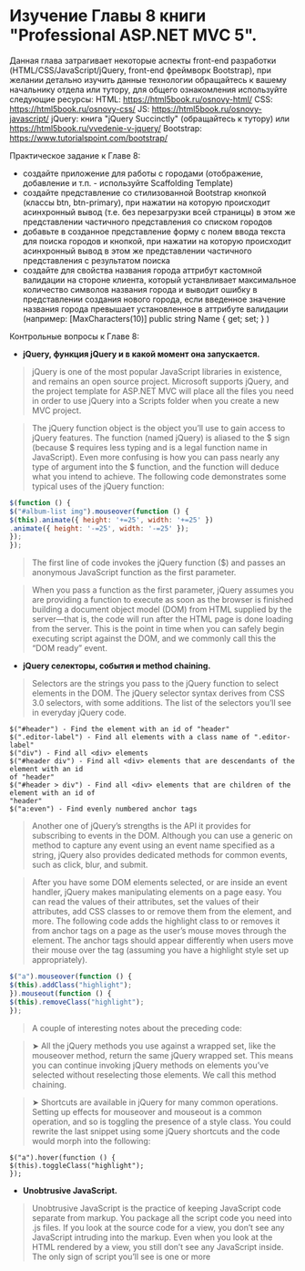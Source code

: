 # Изучение Главы 8 книги "Professional ASP.NET MVC 5".

Данная глава затрагивает некоторые аспекты front-end разработки (HTML/CSS/JavaScript/jQuery, front-end фреймворк Bootstrap), при желании детально изучить данные технологии обращайтесь к вашему начальнику отдела или тутору, для общего ознакомления используйте следующие ресурсы:
HTML: https://html5book.ru/osnovy-html/
CSS: https://html5book.ru/osnovy-css/
JS: https://html5book.ru/osnovy-javascript/
jQuery: книга "jQuery Succinctly" (обращайтесь к тутору) или https://html5book.ru/vvedenie-v-jquery/
Bootstrap: https://www.tutorialspoint.com/bootstrap/

 Практическое задание к Главе 8:
- создайте приложение для работы с городами (отображение, добавление и т.п. - используйте Scaffolding Template)
- создайте представление со стилизованной Bootstrap кнопкой (классы btn, btn-primary), при нажатии на которую происходит асинхронный вывод (т.е. без перезагрузки всей страницы) в этом же представлении частичного представления со списком городов
- добавьте в созданное представление форму с полем ввода текста для поиска городов и кнопкой, при нажатии на которую происходит асинхронный вывод в этом же представлении частичного представления с результатом поиска
- создайте для свойства названия города аттрибут кастомной валидации на стороне клиента, который устанвливает максимальное количество символов названия города и выводит ошибку в представлении создания нового города, если введенное значение названия города превышает установленное в аттрибуте валидации (например:
[MaxCharacters(10)]
public string Name { get; set; }
)

Контрольные вопросы к Главе 8:
- **jQuery, функция jQuery и в какой момент она запускается.**
> jQuery is one of the most popular JavaScript libraries in existence, and remains an open source
project. Microsoft supports jQuery, and the project template for ASP.NET MVC will place all the files you need in order to
use jQuery into a Scripts folder when you create a new MVC project.

> The jQuery function object is the object you’ll use to gain access to jQuery features. The function (named jQuery) is aliased to the $ sign (because $ requires less typing and is a legal function name in JavaScript). Even more confusing is how you can pass nearly any type of argument into the $ function, and the function will deduce what you intend to achieve. The following
code demonstrates some typical uses of the jQuery function:
```js
$(function () {
$("#album-list img").mouseover(function () {
$(this).animate({ height: '+=25', width: '+=25' })
.animate({ height: '-=25', width: '-=25' });
});
});
```
> The first line of code invokes the jQuery function ($) and passes an anonymous JavaScript function
as the first parameter.

> When you pass a function as the first parameter, jQuery assumes you are providing a function to
execute as soon as the browser is finished building a document object model (DOM) from HTML
supplied by the server—that is, the code will run after the HTML page is done loading from the
server. This is the point in time when you can safely begin executing script against the DOM, and
we commonly call this the “DOM ready” event.

- **jQuery селекторы, события и method chaining.**

> Selectors are the strings you pass to the jQuery function to select elements in the DOM. The
jQuery selector syntax derives from CSS 3.0 selectors, with some additions. The list of
the selectors you’ll see in everyday jQuery code.
``` 
$("#header") - Find the element with an id of "header"
$(".editor-label") - Find all elements with a class name of ".editor-label"
$("div") - Find all <div> elements
$("#header div") - Find all <div> elements that are descendants of the element with an id
of "header"
$("#header > div") - Find all <div> elements that are children of the element with an id of
"header"
$("a:even") - Find evenly numbered anchor tags
```
> Another one of jQuery’s strengths is the API it provides for subscribing to events in the DOM.
Although you can use a generic on method to capture any event using an event name specified as
a string, jQuery also provides dedicated methods for common events, such as click, blur, and
submit.

> After you have some DOM elements selected, or are inside an event handler, jQuery makes
manipulating elements on a page easy. You can read the values of their attributes, set the values of
their attributes, add CSS classes to or remove them from the element, and more. The following code
adds the highlight class to or removes it from anchor tags on a page as the user’s mouse moves
through the element. The anchor tags should appear differently when users move their mouse over
the tag (assuming you have a highlight style set up appropriately).
```js
$("a").mouseover(function () {
$(this).addClass("highlight");
}).mouseout(function () {
$(this).removeClass("highlight");
});
```
> A couple of interesting notes about the preceding code:

> ➤ All the jQuery methods you use against a wrapped set, like the mouseover method, return
the same jQuery wrapped set. This means you can continue invoking jQuery methods on
elements you’ve selected without reselecting those elements. We call this method chaining.

> ➤ Shortcuts are available in jQuery for many common operations. Setting up effects for
mouseover and mouseout is a common operation, and so is toggling the presence of a style
class. You could rewrite the last snippet using some jQuery shortcuts and the code would
morph into the following:
```
$("a").hover(function () {
$(this).toggleClass("highlight");
});
```
- **Unobtrusive JavaScript.**
> Unobtrusive JavaScript is the practice of keeping JavaScript code separate from markup. You package
all the script code you need into .js files. If you look at the source code for a view, you don’t see
any JavaScript intruding into the markup. Even when you look at the HTML rendered by a view,
you still don’t see any JavaScript inside. The only sign of script you’ll see is one or more <script>
tags referencing the JavaScript files.

> You might find unobtrusive JavaScript appealing because it follows the same separation of concerns
that the MVC design pattern promotes. Keep the markup that is responsible for the display
separate from the JavaScript that is responsible for behavior. Unobtrusive JavaScript has additional
advantages, too. Keeping all of your script in separately downloadable files can give your site a
performance boost because the browser can cache the script file locally.

> Unobtrusive JavaScript also allows you to use a strategy known as progressive enhancement for your
site. Progressive enhancement is a focus on delivering content. Only if the device or browser viewing
the content supports features like scripts and style sheets will your page start doing more advanced
things, such as animating images.

> ASP.NET MVC 5 takes an unobtrusive approach to JavaScript. Instead of emitting JavaScript code
into a view to enable features such as client-side validation, the framework sprinkles metadata into
HTML attributes. Using jQuery, the framework can fi nd and interpret the metadata, and then
attach behaviors to elements, all using external script fi les. Thanks to unobtrusive JavaScript, the
Ajax features of ASP.NET MVC support progressive enhancement. If the user’s browser doesn’t
support scripting, your site will still work (they just won’t have the “nice to have” features such as
client validation).

- **Способы включения jQuery в представление.**
>Adding a script reference is as easy as including the following code:
```html
<script src="~/Scripts/jquery-1.10.2.js"></script>
```
> Although a simple script reference (as shown earlier) works, it’s version dependent: If you
want to update to a newer version of jQuery, you must search through your code and replace
the script references with the updated version number. A better way of including a jQuery reference
in your views is to use the built-in, version-independent jQuery script bundle. You can
see this approach in the script references in /Views/Shared/_Layout.cshtml as shown in the
following code:
`@Scripts.Render("~/bundles/jquery")`
> In addition to simplifying script updates in the future, this bundle reference also provides a number
of other benefits, such as automatically using minimized scripts in release mode and centralizing
script references so you can make updates in one place. 

> Чтобы подключить файл javascript используется метод Render класса System.Web.Optimization.Scripts:
`@Scripts.Render("~/scripts/jquery.validate.min.js")`
> Этот метод принимает в качестве параметра строку - полный путь к скрипту.
> Также для подключения скриптов мы можем использовать хелпер Url.Content:
```html
<script src="@Url.Content("~/scripts/jquery.validate.min.js")" type="text/javascript"></script>
```
- **Опишите шаги включения jQuery в проект и представление, при которых обновление jQuery до следующей версии потребует минимальных усилий и времени. Зависимости библиотек. Хорошая практика добавления кастомных скриптов в проект.**
> 220

>  The Scripts
directory in a new project already includes more than a dozen script fi les that you didn’t write (often
called vendor scripts), creating a separate application-specifi c subdirectory for your custom scripts is
a good practice. This makes it obvious to both you and other developers who work with your code
which scripts are libraries and which are custom application specifi c. A common convention is to
place your custom scripts in a /Scripts/App subdirectory.

- **Порядок загрузки скриптов в представление.**
> The script tag must appear later in the rendered document than the script reference for jQuery,
because MusicScripts.js requires jQuery and the browser loads scripts in the order in which they
appear in the document.

- **С точки зрения производительности в каком месте HTML документа лучше добавлять JS скрипты?**
> You might wonder why the standard script references aren’t just included
at the top of the _Layout view, so jQuery would be available for scripts in any
of your views. This is done for performance reasons. The general recommendation
is to put JavaScript references at the end of your HTML documents, right
before the closing body tag, so that script references don’t block parallel downloads
for other page resources (images and CSS). 

- **Если возникает необходимость поместить дополнительный скрипт, зависящий от jQuery в определенном представлении, код которого подключается посредством @RenderBody, но бандл jQuery подключается позже (расположен ниже в коде, например представление _Layout), что приведет к ошибке, - то как обойти данную проблему?**
> The solution to this problem is to render your custom scripts in the predefi ned scripts section,
discussed next.

> Rather than just writing out script tags inline in individual views, you can inject scripts into the
output using defi ned Razor sections where scripts should appear. You can add your own custom
sections, but the default _Layout view in a new ASP.NET MVC 5 application includes a section
specifi cally for you to include scripts that depend on jQuery. The name of the section is Scripts,
and it will appear after jQuery is loaded so that your custom scripts can take a dependency
on jQuery.
Inside of any content view, you can now add a scripts section to inject view-specifi c scripts. This
example shows how to place it at the bottom of the /Views/Home/Index.cshtml view:
```html
<ul class="row list-unstyled" id="album-list">
 @foreach (var album in Model)
{
 <li class="col-lg-2 col-md-2 col-sm-2 col-xs-4 container">
 <a href="@Url.Action("Details", "Store", new { id = album.AlbumId })">
 <img alt="@album.Title" src="@Url.Content( @album.AlbumArtUrl)" />
 <h4>@album.Title</h4>
 </a>
 </li>
}
</ul>
!!!!!!!!!!!!!!!!!!!!!!!!!!!!!!!!!!!!!!!!!!!!!!!!!!!!!!!!!!!!!!!!!!!!!!!!!!!!!!!
@section Scripts {
    <script src="~/Scripts/App/MusicScripts.js"> </script>
}
!!!!!!!!!!!!!!!!!!!!!!!!!!!!!!!!!!!!!!!!!!!!!!!!!!!!!!!!!!!!!!!!!!!!!!!!!!!!!!!
</div>
```
> The section approach allows you to have precise placement of script tags and ensure required scripts
are included in the proper order. By default, the _Layout view in a new MVC 5 application renders
the script toward the bottom of the page, just before the closing body tag.

- **Опишите назначение каждого файла, включенного в каталог Scripts приложения ASP.NET MVC по умолчанию.**
> _references.js is just a list of JavaScript libraries in your project, written out using triple-slash
(///) comments. Visual Studio uses it to determine which libraries to include in global JavaScript
IntelliSense throughout your project (in addition to other in-page script references, which are
also included at the individual view level).
> There are also several .min.js files. Each contains a minimized version of another script file.
JavaScript minimization is the process of shrinking a JavaScript file by removing comments, thus
shortening variable names, and other processes that reduce the file size. Minimized JavaScript files
are great for performance because they cut down on bandwidth and client-side parsing, but they’re
not easy to read. For this reason, both minimized and unminimized versions are included in the
project templates. This allows you to read and debug using the easy-to-read, commented versions,
but gain the performance benefits of using minimized files in production. This is all handled for you
by the ASP.NET bundling and minification system—in debug mode it serves the unminimized versions;
in release mode it automatically finds and serves the .min.js versions.
> jQuery also includes a .min.map.js version. This is a source map file. Source maps are an emerging
standard, which allows browsers to map minified, compiled code back to the original code that was
authored. If you’re debugging JavaScript in a browser that supports source maps and one is available
for the script you’re debugging, it shows you the original source.

> Bootstrap.js contains a set of jQuery-based plugins that complement Bootstrap by adding some
additional interactive behavior. For example, the Modals plugin shows simple modal displays using
Bootstrap styles, using jQuery for display and events. библиотека, позволяющая создавать адаптивные веб-приложения с использованием css-фреймворка bootstrap

> Respond.js is a tiny JavaScript library, included because it’s required by Bootstrap. It’s what’s
known as a polyfill: a JavaScript library that adds support for newer browser standards to older
browsers. In the case of Respond.js, that missing standard is min-width and max-width CSS3
media query support for Internet Explorer 6–8. This allows Bootstrap’s responsive CSS to work
great on Internet Explorer 6–8, and it’s ignored in newer browsers that have native support for
CSS3 media queries. позволяет использовать правила media queries CSS3 в старых браузерах, которые напрямую не поддерживают данную возможность

> Modernizr.js is a JavaScript library that helps you build modern applications by modernizing
older browsers. For example, one important job of Modernizr is to enable the new HTML 5 elements
(such as header, nav, and menu) on browsers that don’t natively support HTML 5 elements
(like Internet Explorer 6). Modernizr also allows you to detect whether advanced features such as
geolocation and the drawing canvas are available in a particular browser. библиотека, позволяющая определить, поддерживает ли браузер те или иные возможности HTML5 и CSS3

> The files with “unobtrusive” in the name are those written by Microsoft. The unobtrusive scripts
integrate with jQuery and the MVC framework to provide the unobtrusive JavaScript features
mentioned earlier. You’ll need to use these files if you want to use Ajax features of the ASP.NET
MVC framework. предоставляет поддержку ненавязчивой валидации модели

> jquery.validate.js - представляет функционал для валидации на стороне клиента

> jquery-1.10.2.intellisense.js и jquery.validate-vsdoc.js - используются для поддержки документации и IntelliSense по соответствующим библиотекам в Visual Studio

> jquery-1.10.2.js - базовая библиотека jQuery, на которую опираются большинство других скриптов. В данном случае используется версия 1.10.2.

- **Ajax helpers и их включение в проект.**
> You’ve seen the HTML helpers in ASP.NET MVC. You can use the HTML helpers to create forms
and links that point to controller actions. You also have a set of Ajax helpers in ASP.NET MVC. Ajax
helpers also create forms and links that point to controller actions, but they behave asynchronously.
When using these helpers, you don’t need to write any script code to make the asynchrony work.
Behind the scenes, these Ajax helpers depend on the unobtrusive MVC extensions for jQuery. To
use the helpers, you need to install the jquery.unobtrusive-ajax.js script in your project and add
script references to your views. This is a change from previous versions of MVC, which included the
script in the project template as well as a script reference in the _Layout view. 

> The Ajax functionality of the Ajax helpers will not work without a reference
to the jquery.unobtrusive-ajax.js script. If you’re having trouble
with the Ajax helpers, this is the fi rst thing you should check.

> Fortunately, adding the unobtrusive Ajax script to your project is really easy using NuGet. Rightclick
your project, open the Manage NuGet Packages dialog, and search for Microsoft jQuery
Unobtrusive Ajax. Alternatively, you can install it via the Package Manager
Console using the following command: Install-Package Microsoft.jQuery.Unobtrusive.Ajax.

> You can either add a script reference to the application’s _Layout view or just in views that will be
using the Ajax helpers. Unless you’re making a lot of Ajax requests throughout your site, I recommend
just adding script references to individual views.
This example shows how to add an Ajax request to the Scripts section of the Home Index view
(Views/Home/Index.cshtml). You can manually type in the script reference, or you can drag and
drop jQuery file from Solution Explorer into the view and Visual Studio will automatically add the
script reference.
> The updated view should now include the following script references (assuming you followed the
earlier example, which added the MusicScripts.js reference):
```html
@section Scripts {
 <script src="~/Scripts/App/MusicScripts.js"></script>
 <script src="~/Scripts/jquery.unobtrusive-ajax.min.js"> </script>
}
```

- **Как работает Ajax хелпер действия?**
> The ActionLink method of the Ajax property creates an anchor tag with asynchronous
behavior. Imagine you want to add a “daily deal” link at the bottom of the opening page
for the MVC Music Store. When users click the link, you don’t want them to navigate to a
new page, but you want the existing page to automatically display the details of a heavily
discounted album.
To implement this behavior, you can add the following code into the Views/Home/Index.cshtml
view, just below the existing album list:
```html
<div id="dailydeal">
 @Ajax.ActionLink("Click here to see today's special!",
 "DailyDeal",
 null,
 new AjaxOptions
 {
 UpdateTargetId = "dailydeal",
 InsertionMode = InsertionMode.Replace,
 HttpMethod = "GET"
 },
 new {@class = "btn btn-primary"})
</div>
```
The fi rst parameter to the ActionLink method specifi es the link text, and the second parameter
is the name of the action you want to invoke asynchronously. Like the HTML helper of the same
name, the Ajax ActionLink has various overloads you can use to pass a controller name, route values,
and HTML attributes.
One signifi cantly different type of parameter is the AjaxOptions parameter. The options parameter
specifi es how to send the request, and what will happen with the result the server returns. Options
also exist for handling errors, displaying a loading element, displaying a confi rmation dialog, and
more. In the above code listing, you are using options to specify that you want to replace the element
with an id of "dailydeal" using whatever response comes from the server.
The fi nal parameter, htmlAttributes, specifi es the HTML class you’ll use for the link to apply a
basic Bootstrap button style.
To have a response available, you’ll need a DailyDeal action on the HomeController:
```c#
public ActionResult DailyDeal()
 {
 var album = GetDailyDeal();
 return PartialView("_DailyDeal", album);
 }
 // Select an album and discount it by 50%
 private Album GetDailyDeal()
 {
 var album = storeDB.Albums
 .OrderBy(a => System.Guid.NewGuid())
 .First();
 album.Price *= 0.5m;
 return album;
 }
 ```
- **Ajax хелпер формы и как он работает.**
> Let’s imagine another scenario for the front page of the music store. You want to give the user the
ability to search for an artist. Because you need user input, you must place a form tag on the page,
but not just any form—an asynchronous form:
```html
<div class="panel panel-default">
 <div class="panel-heading">Artist search</div>
 <div class="panel-body">
 @using (Ajax.BeginForm("ArtistSearch", "Home",
 new AjaxOptions
 {
 InsertionMode = InsertionMode.Replace,
 HttpMethod = "GET",
 OnFailure = "searchFailed",
 LoadingElementId = "ajax-loader",
 UpdateTargetId = "searchresults",
 }))
 {
 <input type="text" name="q" />
 <input type="submit" value="search" />
 <img id="ajax-loader"
 src="@Url.Content("~/Images/ajax-loader.gif")"
 style="display:none" />
 }
 <div id="searchresults"></div>
 </div>
</div>
```
- **Подключение валидации на стороне клиента для представления, с использованием хелпером, для всего приложения.**
> 
- **Хелперы и валидация.**
- **Кастомная валидация на стороне клиента. Какие преимущества(о) можете отметить по сравнению с серверной валидацией?**
> The IClientValidatable interface defi nes a single method: GetClientValidationRules.
When the MVC framework fi nds a validation object with this interface present, it
invokes GetClientValidationRules to retrieve—you guessed it—a sequence of
ModelClientValidationRule objects. These objects carry the metadata, or the rules, the
framework sends to the client.
> You can implement the interface for the custom validator with the following code:
```c#
public class MaxWordsAttribute : ValidationAttribute,
 IClientValidatable
{
 public MaxWordsAttribute(int wordCount)
 : base("Too many words in {0}")
 {
 WordCount = wordCount;
 }
 public int WordCount { get; set; }
 protected override ValidationResult IsValid(
 object value,
 ValidationContext validationContext)
 {
 if (value != null)
 {
 var wordCount = value.ToString().Split(' ').Length;
 if (wordCount > WordCount)
 {
 return new ValidationResult(
 FormatErrorMessage(validationContext.DisplayName)
 );
 }
 }
 return ValidationResult.Success;
 }
 public IEnumerable<ModelClientValidationRule>
 GetClientValidationRules(
 ModelMetadata metadata, ControllerContext context)
 {
 var rule = new ModelClientValidationRule();
 rule.ErrorMessage =
 FormatErrorMessage(metadata.GetDisplayName());
 rule.ValidationParameters.Add("wordcount", WordCount);
 rule.ValidationType = "maxwords";
 yield return rule;
 }
}
 ```
- **jQuery UI.**
> jQuery UI is a jQuery plugin that includes both effects and widgets. Like all plugins it integrates
tightly with jQuery and extends the jQuery API. As an example, let’s return to the fi rst bit of code
in this chapter—the code to animate album items on the front page of the store:
```js
$(function () {
 $("#album-list img").mouseover(function () {
 $(this).animate({ height: '+=25', width: '+=25' })
 .animate({ height: '-=25', width: '-=25' });
 });
});
```
> Instead of the verbose animation, let’s take a look at how you would use jQuery UI to make
the album bounce. The fi rst step is to install the jQuery UI Combined Library NuGet package
(Install-Package jQuery.UI.Combined). This package includes the script fi les (minifi ed and
unminifi ed), CSS fi les, and images used by the core jQueryUI plugins.
> Next, you need to include a script reference to the jQuery UI library. You could either add it immediately
after the jQuery bundle in the _Layout view, or in an individual view where you’ll be using
it. Because you’re going to use it in your MusicScripts and you want to use those throughout the
site, add the reference to the _Layout as shown in the following:
```
@Scripts.Render("~/bundles/jquery")
@Scripts.Render("~/bundles/bootstrap")
 <script src="~/Scripts/jquery-ui-1.10.3.min.js"></script>
@RenderSection("scripts", required: false)
```
> Now you can change the code inside the mouseover event handler:
```js
$(function () {
 $("#album-list img").mouseover(function () {
 $(this).effect("bounce");
 });
});
```
- **JSON объект как результат выполнения метода действия. JSON and Client-Side Templates (общее понимание). Adding Templates (общее понимание).**
- **jQuery альтернатива Ajax хелперу формы (общее понимание).**
> Let’s change the
ArtistSearch action of the HomeController to return JSON instead of a partial view:
public ActionResult ArtistSearch(string q)
{
 var artists = GetArtists(q);
 return Json(artists, JsonRequestBehavior.AllowGet);
}
Now you’ll need to change the script to expect JSON instead of HTML. jQuery provides a method
named getJSON that you can use to retrieve the data:
$("#artistSearch").submit(function (event) {
 event.preventDefault();
 var form = $(this);
 $.getJSON(form.attr("action"), form.serialize(), function (data)
 // now what?
 });
});
> The code didn’t change dramatically from the previous version. Instead of calling load, you call
getJSON. The getJSON method does not execute against the matched set. Given a URL and some
query string data, the method issues an HTTP GET request, deserializes the JSON response into an
object, and then invokes the callback method passed as the third parameter. What do you do inside
of the callback? You have JSON data—an array of artists—but no markup to present the artists.
This is where templates come into play. A template is markup embedded inside a script tag. The following
code shows a template, as well as the search result markup where the results should display:
```html
<script id="artistTemplate" type="text/html">
 <ul>
 {{#artists}}
 <li>{{Name}}</li>
 {{/artists}}
 </ul>
</script>
<div id="searchresults">
</div>
```
> Notice that the script tag is of type text/html. This type ensures the browser does not try to interpret
the contents of the script tag as real code. The {{#artists}} expression tells the template
engine to loop through an array named artists on the data object you’ll use to render the template.
The {{Name}} syntax is a binding expression. The binding expression tells the template engine to
fi nd the Name property of the current data object and place the value of the property between <li>
and </li>. The result will make an unordered list from JSON data. You can include the template
directly below the form, as shown in the following code:
```html
<form id="artistSearch" method="get" action="@Url.Action("ArtistSearch", "Home")">
 <input type="text" name="q"
 data-autocomplete-source="@Url.Action("QuickSearch", "Home")" />
 <input type="submit" value="search" />
 <img id="ajax-loader"
 src="@Url.Content("~/Content/Images/ajax-loader.gif")"
 style="display:none" />
</form>
<script id="artistTemplate" type="text/html">
 <ul>
 {{#artists}}
 <li>{{Name}}</li>
 {{/artists}}
 </ul>
</script>
<div id="searchresults"></div>
```
> To use the template, you need to select it inside the getJSON callback and tell Mustache to render
the template into HTML:
```js
$("#artistSearch").submit(function(event) {
 event.preventDefault();
 var form = $(this);
 $.getJSON(form.attr("action"), form.serialize(), function(data) {
 var html = Mustache.to_html($("#artistTemplate").html(),
 { artists: data });
 $("#searchresults").empty().append(html);
 });
});
```
> The to_html method of Mustache combines the template with the JSON data to produce markup.
> The code takes the template output and places the output in the search results element.

- **jQuery.ajax (общее понимание).**
> When you need complete control over an Ajax request, you can turn to the jQuery ajax method.
The ajax method takes an options parameter where you can specify the HTTP verb (such as GET
or POST), the timeout, an error handler, and more. All the other asynchronous communication
methods you’ve seen (load and getJSON) ultimately call down to the ajax method.
Using the ajax method, you can achieve all the functionality you had with the Ajax helper and still
use client-side templates:
```js
$("#artistSearch").submit(function (event) {
 event.preventDefault();
 var form = $(this);
 $.ajax({
 url: form.attr("action"),
 data: form.serialize(),
 beforeSend: function () {
 $("#ajax-loader").show();
 },
 complete: function () {
 $("#ajax-loader").hide();
 },
 error: searchFailed,
 success: function (data) {
 var html = Mustache.to_html($("#artistTemplate").html(),
 { artists: data });
 $("#searchresults").empty().append(html);
 }
 });
});
```
> The call to ajax is verbose because you customize quite a few settings. The url and data properties
are just like the parameters you passed to load and getJSON. What the ajax method gives you is the
ability to provide callback functions for beforeSend and complete. You will respectively show and
hide the animated, spinning gif during these callbacks to let the user know a request is outstanding.
jQuery will invoke the complete callback even if the call to the server results in an error. Of the
next two callbacks, error and success, however, only one can win. If the call fails, jQuery calls the
searchFailed error function you already defi ned in the “Ajax Forms” section. If the call succeeds,
you will render the template as before.


- **Bootstrap Plugins (общее понимание).**
- **Improving Performance: CDNs, Script Optimizations, Bundling and Minification.**
> When you start sending large amounts of script code to the client, you have to keep performance
in mind. Many tools are available you can use to optimize the client-side performance of your site,
including YSlow for Firebug (see http://developer.yahoo.com/yslow/) and the developer tools
for Internet Explorer (see http://msdn.microsoft.com/en-us/library/bg182326.aspx). 

> **CDN** 
> Although you can certainly work with jQuery by serving the jQuery scripts from your own server,
you might instead consider sending a script tag to the client that references jQuery from a content
delivery network (CDN). A CDN has edge-cached servers located around the world, so there is a
good chance your client will experience a faster download. Because other sites will also reference
jQuery from CDNs, the client might already have the fi le cached locally. Plus, it’s always great when
someone else can save you the bandwidth cost of downloading scripts.
> Microsoft is one such CDN provider you can use. The Microsoft CDN hosts all the fi les used in this
chapter. If you want to serve jQuery from the Microsoft CDN instead of your server, you can use
the following script tag:
```html
<script src="//ajax.aspnetcdn.com/ajax/jQuery/jquery-1.10.2.min.js"
 type="text/javascript"></script>
 ```
> **Script Optimizations**
> Many web developers do not use script tags inside the head element of a document. Instead, they
place script tags as close as possible to the bottom of a page. The problem with placing script tags 
inside the <head> tag at the top of the page is that when the browser comes across a script tag, it
blocks other downloads until after it retrieves the entire script. This blocking behavior can make a
page load slowly. Moving all your script tags to the bottom of a page (just before the closing body
tag) yields a better experience for the user.
> Another optimization technique for scripts is to minimize the number of script tags you send to a
client. You have to balance the performance gains of minimizing script references versus caching
individual scripts, but the tools mentioned earlier, like YSlow, can help you make the right decisions.
ASP.NET MVC 5 has the ability to bundle scripts, so you can combine multiple script fi les into a single
download for the client. MVC 5 can also minify scripts on the fl y to produce a smaller download.
 
> **Bundling and Minification**
> Bundling and minifi cation features are provided by classes in the System.Web.Optimization
namespace. As the namespace implies, these classes are designed to optimize the performance of a
web page by minifying fi les (reducing their size) and bundling fi les (combining multiple fi les into a
single download). The combination of bundling and minifi cation generally decreases the amount of
time needed to load a page into the browser.
> When you create a new ASP.NET MVC 5 application, you’ll fi nd bundles are automatically
confi gured for you during application startup. The confi gured bundles will live in a fi le named
BundleConfig.cs in the App_Start folder of a new project. Inside is code like the following to confi
gure script bundles (JavaScript) and style bundles (CSS):
```
bundles.Add(new ScriptBundle("~/bundles/jquery").Include(
 "~/Scripts/jquery-{version}.js"));
bundles.Add(new ScriptBundle("~/bundles/jqueryval").Include(
 "~/Scripts/jquery.validate*"));
bundles.Add(new StyleBundle("~/Content/css").Include(
 "~/Content/bootstrap.css",
 "~/Content/site.css"));
 ```
> A script bundle is a combination of a virtual path (such as ~/bundles/jquery, which is the fi rst
parameter to the ScriptBundle constructor) and a list of fi les to include in the bundle. The virtual
path is an identifi er you’ll use later when you output the bundle in a view. The list of fi les in a
bundle can be specifi ed using one or more calls to the Include method of a bundle, and in the call
to include you can specify a specifi c fi lename or a fi lename with a wildcard to specify multiple fi les
at once.
> In the previous code, the fi le specifi er ~/Scripts/jquery.validate* tells the run time to include
all the scripts matching that pattern, so it picks up both jquery.validate.js and jquery.
validate.unobtrusive.js. The run time is smart enough to differentiate between minifi ed and
unminifi ed versions of a JavaScript library based on standard JavaScript naming conventions. It also
automatically ignores fi les that include IntelliSense documentation or source map information. You
can create and modify your own bundles in BundleConfig.cs. Custom bundles can include custom
minifi cation logic, which can do quite a bit—for example, it takes a few lines of code and a NuGet
package to create a custom bundle that compiles CoffeeScript to JavaScript, then passes it to the
standard minifi cation pipeline.
> After you have bundles confi gured, you can render the bundles with Scripts and Styles helper
classes. The following code outputs the jQuery bundle and the default application style sheet:
```c#
@Scripts.Render("~/bundles/jquery")
@Styles.Render("~/Content/css")
```
> The parameter you pass to the Render methods is the virtual path used to create a bundle. When
the application is running in debug mode (specifi cally, the debug fl ag is set to true in the compilation
section of web.config), the script and style helpers render a script tag for each individual fi le
registered in the bundle. When the application is running in release mode, the helpers combine all
the fi les in a bundle into a single download and place a single link or script element in the output.
In release mode, the helpers also minify fi les by default to reduce the download size.
